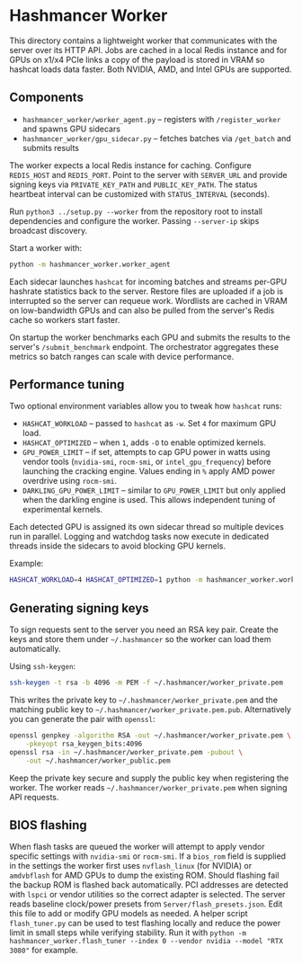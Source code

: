 # Hashmancer Worker

This directory contains a lightweight worker that communicates with the server
over its HTTP API. Jobs are cached in a local Redis instance and for GPUs on
x1/x4 PCIe links a copy of the payload is stored in VRAM so hashcat loads data
faster.
Both NVIDIA, AMD, and Intel GPUs are supported.

## Components

- `hashmancer_worker/worker_agent.py` – registers with `/register_worker` and spawns GPU sidecars
- `hashmancer_worker/gpu_sidecar.py` – fetches batches via `/get_batch` and submits results

The worker expects a local Redis instance for caching. Configure `REDIS_HOST` and
`REDIS_PORT`. Point to the server with `SERVER_URL` and provide signing keys via
`PRIVATE_KEY_PATH` and `PUBLIC_KEY_PATH`. The status heartbeat interval can be
customized with `STATUS_INTERVAL` (seconds).

Run `python3 ../setup.py --worker` from the repository root to install
dependencies and configure the worker.  Passing `--server-ip` skips broadcast
discovery.

Start a worker with:

```bash
python -m hashmancer_worker.worker_agent
```

Each sidecar launches `hashcat` for incoming batches and streams per-GPU
hashrate statistics back to the server.  Restore files are uploaded if a job is
interrupted so the server can requeue work.  Wordlists are cached in VRAM on
low-bandwidth GPUs and can also be pulled from the server's Redis cache so
workers start faster.

On startup the worker benchmarks each GPU and submits the results to the
server's `/submit_benchmark` endpoint. The orchestrator aggregates these
metrics so batch ranges can scale with device performance.

## Performance tuning

Two optional environment variables allow you to tweak how `hashcat` runs:

- `HASHCAT_WORKLOAD` – passed to `hashcat` as `-w`. Set `4` for maximum GPU load.
- `HASHCAT_OPTIMIZED` – when `1`, adds `-O` to enable optimized kernels.
- `GPU_POWER_LIMIT` – if set, attempts to cap GPU power in watts using
  vendor tools (`nvidia-smi`, `rocm-smi`, or `intel_gpu_frequency`) before
  launching the cracking engine. Values ending in `%` apply AMD power
  overdrive using `rocm-smi`.
- `DARKLING_GPU_POWER_LIMIT` – similar to `GPU_POWER_LIMIT` but only applied
  when the darkling engine is used. This allows independent tuning of
  experimental kernels.

Each detected GPU is assigned its own sidecar thread so multiple devices run in
parallel.  Logging and watchdog tasks now execute in dedicated threads inside
the sidecars to avoid blocking GPU kernels.

Example:

```bash
HASHCAT_WORKLOAD=4 HASHCAT_OPTIMIZED=1 python -m hashmancer_worker.worker_agent
```


## Generating signing keys

To sign requests sent to the server you need an RSA key pair.  Create the keys
and store them under `~/.hashmancer` so the worker can load them automatically.

Using `ssh-keygen`:

```bash
ssh-keygen -t rsa -b 4096 -m PEM -f ~/.hashmancer/worker_private.pem
```

This writes the private key to `~/.hashmancer/worker_private.pem` and the
matching public key to `~/.hashmancer/worker_private.pem.pub`.  Alternatively
you can generate the pair with `openssl`:

```bash
openssl genpkey -algorithm RSA -out ~/.hashmancer/worker_private.pem \
    -pkeyopt rsa_keygen_bits:4096
openssl rsa -in ~/.hashmancer/worker_private.pem -pubout \
    -out ~/.hashmancer/worker_public.pem
```

Keep the private key secure and supply the public key when registering the
worker.  The worker reads `~/.hashmancer/worker_private.pem` when signing API
requests.

## BIOS flashing

When flash tasks are queued the worker will attempt to apply vendor specific
settings with `nvidia-smi` or `rocm-smi`.  If a `bios_rom` field is supplied in
the settings the worker first uses `nvflash_linux` (for NVIDIA) or `amdvbflash`
for AMD GPUs to dump the existing ROM.  Should flashing fail the backup ROM is
flashed back automatically.  PCI addresses are detected with `lspci` or vendor
utilities so the correct adapter is selected.
The server reads baseline clock/power presets from
`Server/flash_presets.json`. Edit this file to add or modify GPU models as
needed. A helper script `flash_tuner.py` can be used to test flashing locally
and reduce the power limit in small steps while verifying stability. Run it with
`python -m hashmancer_worker.flash_tuner --index 0 --vendor nvidia --model "RTX
3080"` for example.

